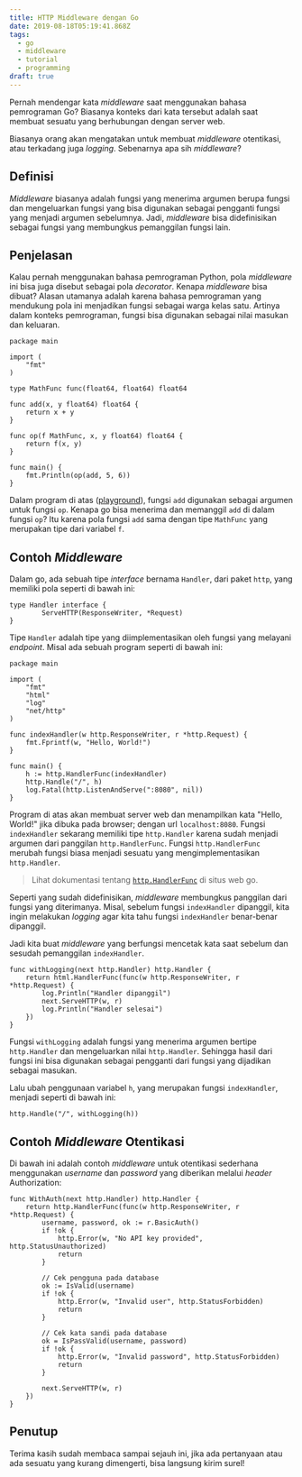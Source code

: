 ```yaml
---
title: HTTP Middleware dengan Go
date: 2019-08-18T05:19:41.868Z
tags:
  - go
  - middleware
  - tutorial
  - programming
draft: true
---
```

Pernah mendengar kata *middleware* saat menggunakan bahasa pemrograman Go? Biasanya konteks dari kata tersebut adalah saat membuat sesuatu yang berhubungan dengan server web.

Biasanya orang akan mengatakan untuk membuat *middleware* otentikasi, atau terkadang juga *logging*. Sebenarnya apa sih *middleware*?

## Definisi

*Middleware* biasanya adalah fungsi yang menerima argumen berupa fungsi dan mengeluarkan fungsi yang bisa digunakan sebagai pengganti fungsi yang menjadi argumen sebelumnya. Jadi, *middleware* bisa didefinisikan sebagai fungsi yang membungkus pemanggilan fungsi lain.

## Penjelasan

Kalau pernah menggunakan bahasa pemrograman Python, pola *middleware* ini bisa juga disebut sebagai pola *decorator*. Kenapa *middleware* bisa dibuat? Alasan utamanya adalah karena bahasa pemrograman yang mendukung pola ini menjadikan fungsi sebagai warga kelas satu. Artinya dalam konteks pemrograman, fungsi bisa digunakan sebagai nilai masukan dan keluaran.

```
package main

import (
	"fmt"
)

type MathFunc func(float64, float64) float64

func add(x, y float64) float64 {
	return x + y
}

func op(f MathFunc, x, y float64) float64 {
	return f(x, y)
}

func main() {
	fmt.Println(op(add, 5, 6))
}
```

Dalam program di atas ([playground](https://play.golang.org/p/IWcQas-qgmC)), fungsi `add` digunakan sebagai argumen untuk fungsi `op`. Kenapa go bisa menerima dan memanggil `add` di dalam fungsi `op`? Itu karena pola fungsi `add` sama dengan tipe `MathFunc` yang merupakan tipe dari variabel `f`.


## Contoh *Middleware*

Dalam go, ada sebuah tipe *interface* bernama `Handler`, dari paket `http`, yang memiliki pola seperti di bawah ini:

```
type Handler interface {
        ServeHTTP(ResponseWriter, *Request)
}
```

Tipe `Handler` adalah tipe yang diimplementasikan oleh fungsi yang melayani *endpoint*. Misal ada sebuah program seperti di bawah ini:

```
package main

import (
	"fmt"
	"html"
	"log"
	"net/http"
)

func indexHandler(w http.ResponseWriter, r *http.Request) {
	fmt.Fprintf(w, "Hello, World!")
}

func main() {
	h := http.HandlerFunc(indexHandler)
	http.Handle("/", h)
	log.Fatal(http.ListenAndServe(":8080", nil))
}
```

Program di atas akan membuat server web dan menampilkan kata "Hello, World!" jika dibuka pada browser; dengan url `localhost:8080`. Fungsi `indexHandler` sekarang memiliki tipe `http.Handler` karena sudah menjadi argumen dari panggilan `http.HandlerFunc`. Fungsi `http.HandlerFunc` merubah fungsi biasa menjadi sesuatu yang mengimplementasikan `http.Handler`.

> Lihat dokumentasi tentang [`http.HandlerFunc`](https://golang.org/pkg/net/http/#HandlerFunc) di situs web go.

Seperti yang sudah didefinisikan, *middleware* membungkus panggilan dari fungsi yang diterimanya. Misal, sebelum fungsi `indexHandler` dipanggil, kita ingin melakukan *logging* agar kita tahu fungsi `indexHandler` benar-benar dipanggil.

Jadi kita buat *middleware* yang berfungsi mencetak kata saat sebelum dan sesudah pemanggilan `indexHandler`.

```
func withLogging(next http.Handler) http.Handler {
	return html.HandlerFunc(func(w http.ResponseWriter, r *http.Request) {
		log.Println("Handler dipanggil")
		next.ServeHTTP(w, r)
		log.Println("Handler selesai")
	})
}
```

Fungsi `withLogging` adalah fungsi yang menerima argumen bertipe `http.Handler` dan mengeluarkan nilai `http.Handler`. Sehingga hasil dari fungsi ini bisa digunakan sebagai pengganti dari fungsi yang dijadikan sebagai masukan.

Lalu ubah penggunaan variabel `h`, yang merupakan fungsi `indexHandler`, menjadi seperti di bawah ini:

```
http.Handle("/", withLogging(h))
```

## Contoh *Middleware* Otentikasi

Di bawah ini adalah contoh *middleware* untuk otentikasi sederhana menggunakan *username* dan *password* yang diberikan melalui *header* Authorization:

```
func WithAuth(next http.Handler) http.Handler {
	return http.HandlerFunc(func(w http.ResponseWriter, r *http.Request) {
		username, password, ok := r.BasicAuth()
		if !ok {
			http.Error(w, "No API key provided", http.StatusUnauthorized)
			return
		}

		// Cek pengguna pada database
		ok := IsValid(username)
		if !ok {
			http.Error(w, "Invalid user", http.StatusForbidden)
			return
		}

		// Cek kata sandi pada database
		ok = IsPassValid(username, password)
		if !ok {
			http.Error(w, "Invalid password", http.StatusForbidden)
			return
		}

		next.ServeHTTP(w, r)
	})
}
```

## Penutup

Terima kasih sudah membaca sampai sejauh ini, jika ada pertanyaan atau ada sesuatu yang kurang dimengerti, bisa langsung kirim surel!
